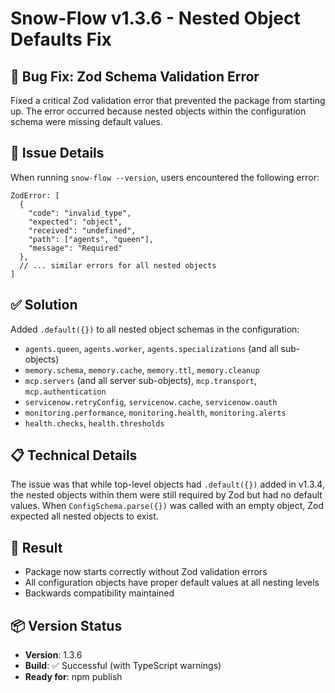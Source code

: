 # Snow-Flow v1.3.6 - Nested Object Defaults Fix

## 🐛 Bug Fix: Zod Schema Validation Error

Fixed a critical Zod validation error that prevented the package from starting up. The error occurred because nested objects within the configuration schema were missing default values.

## 🔧 Issue Details

When running `snow-flow --version`, users encountered the following error:
```
ZodError: [
  {
    "code": "invalid_type",
    "expected": "object",
    "received": "undefined",
    "path": ["agents", "queen"],
    "message": "Required"
  },
  // ... similar errors for all nested objects
]
```

## ✅ Solution

Added `.default({})` to all nested object schemas in the configuration:
- `agents.queen`, `agents.worker`, `agents.specializations` (and all sub-objects)
- `memory.schema`, `memory.cache`, `memory.ttl`, `memory.cleanup`
- `mcp.servers` (and all server sub-objects), `mcp.transport`, `mcp.authentication`
- `servicenow.retryConfig`, `servicenow.cache`, `servicenow.oauth`
- `monitoring.performance`, `monitoring.health`, `monitoring.alerts`
- `health.checks`, `health.thresholds`

## 📋 Technical Details

The issue was that while top-level objects had `.default({})` added in v1.3.4, the nested objects within them were still required by Zod but had no default values. When `ConfigSchema.parse({})` was called with an empty object, Zod expected all nested objects to exist.

## 🚀 Result

- Package now starts correctly without Zod validation errors
- All configuration objects have proper default values at all nesting levels
- Backwards compatibility maintained

## 📦 Version Status

- **Version**: 1.3.6
- **Build**: ✅ Successful (with TypeScript warnings)
- **Ready for**: npm publish